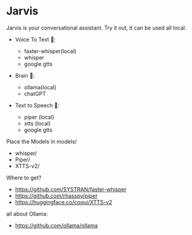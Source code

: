 # Jarvis

Jarvis is your conversational assistant. Try it out, it can be used all local.

- Voice To Text 📝:

  - faster-whisper(local)
  - whisper
  - google gtts

- Brain 🧠:

  - ollama(local)
  - chatGPT

- Text to Speech 💬:

  - piper (local)
  - xtts (local)
  - google gtts

Place the Models in models/

- whisper/
- Piper/
- XTTS-v2/

Where to get?

- https://github.com/SYSTRAN/faster-whisper
- https://github.com/rhasspy/piper
- https://huggingface.co/coqui/XTTS-v2

all about Ollama:

- https://github.com/ollama/ollama
